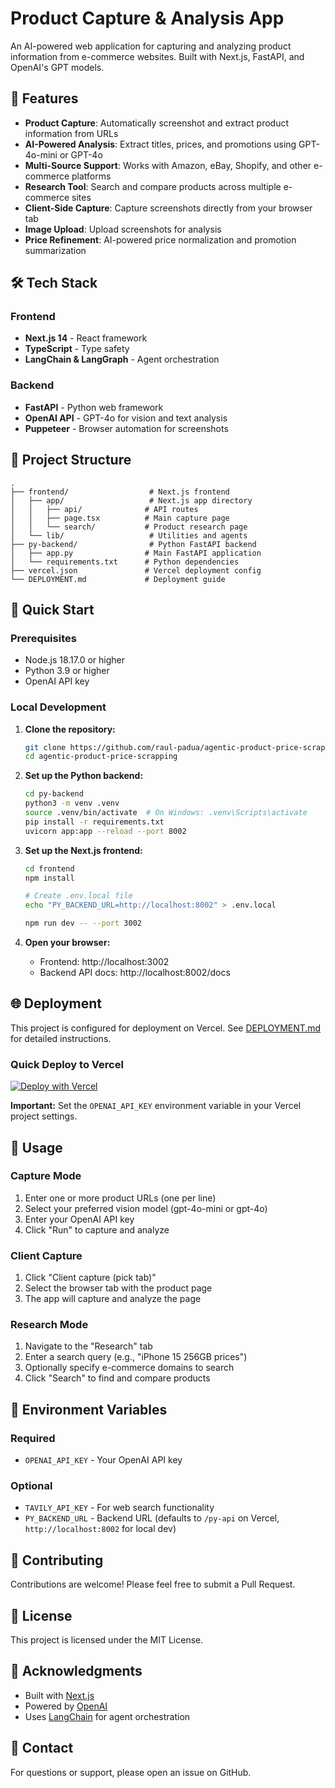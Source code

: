 # Product Capture & Analysis App

An AI-powered web application for capturing and analyzing product information from e-commerce websites. Built with Next.js, FastAPI, and OpenAI's GPT models.

## 🚀 Features

- **Product Capture**: Automatically screenshot and extract product information from URLs
- **AI-Powered Analysis**: Extract titles, prices, and promotions using GPT-4o-mini or GPT-4o
- **Multi-Source Support**: Works with Amazon, eBay, Shopify, and other e-commerce platforms
- **Research Tool**: Search and compare products across multiple e-commerce sites
- **Client-Side Capture**: Capture screenshots directly from your browser tab
- **Image Upload**: Upload screenshots for analysis
- **Price Refinement**: AI-powered price normalization and promotion summarization

## 🛠️ Tech Stack

### Frontend
- **Next.js 14** - React framework
- **TypeScript** - Type safety
- **LangChain & LangGraph** - Agent orchestration

### Backend
- **FastAPI** - Python web framework
- **OpenAI API** - GPT-4o for vision and text analysis
- **Puppeteer** - Browser automation for screenshots

## 📁 Project Structure

```
.
├── frontend/                  # Next.js frontend
│   ├── app/                   # Next.js app directory
│   │   ├── api/              # API routes
│   │   ├── page.tsx          # Main capture page
│   │   └── search/           # Product research page
│   └── lib/                   # Utilities and agents
├── py-backend/                # Python FastAPI backend
│   ├── app.py                # Main FastAPI application
│   └── requirements.txt      # Python dependencies
├── vercel.json               # Vercel deployment config
└── DEPLOYMENT.md             # Deployment guide
```

## 🚀 Quick Start

### Prerequisites
- Node.js 18.17.0 or higher
- Python 3.9 or higher
- OpenAI API key

### Local Development

1. **Clone the repository:**
   ```bash
   git clone https://github.com/raul-padua/agentic-product-price-scrapping.git
   cd agentic-product-price-scrapping
   ```

2. **Set up the Python backend:**
   ```bash
   cd py-backend
   python3 -m venv .venv
   source .venv/bin/activate  # On Windows: .venv\Scripts\activate
   pip install -r requirements.txt
   uvicorn app:app --reload --port 8002
   ```

3. **Set up the Next.js frontend:**
   ```bash
   cd frontend
   npm install
   
   # Create .env.local file
   echo "PY_BACKEND_URL=http://localhost:8002" > .env.local
   
   npm run dev -- --port 3002
   ```

4. **Open your browser:**
   - Frontend: http://localhost:3002
   - Backend API docs: http://localhost:8002/docs

## 🌐 Deployment

This project is configured for deployment on Vercel. See [DEPLOYMENT.md](DEPLOYMENT.md) for detailed instructions.

### Quick Deploy to Vercel

[![Deploy with Vercel](https://vercel.com/button)](https://vercel.com/new/clone?repository-url=https://github.com/raul-padua/agentic-product-price-scrapping)

**Important:** Set the `OPENAI_API_KEY` environment variable in your Vercel project settings.

## 📖 Usage

### Capture Mode

1. Enter one or more product URLs (one per line)
2. Select your preferred vision model (gpt-4o-mini or gpt-4o)
3. Enter your OpenAI API key
4. Click "Run" to capture and analyze

### Client Capture

1. Click "Client capture (pick tab)"
2. Select the browser tab with the product page
3. The app will capture and analyze the page

### Research Mode

1. Navigate to the "Research" tab
2. Enter a search query (e.g., "iPhone 15 256GB prices")
3. Optionally specify e-commerce domains to search
4. Click "Search" to find and compare products

## 🔑 Environment Variables

### Required
- `OPENAI_API_KEY` - Your OpenAI API key

### Optional
- `TAVILY_API_KEY` - For web search functionality
- `PY_BACKEND_URL` - Backend URL (defaults to `/py-api` on Vercel, `http://localhost:8002` for local dev)

## 🤝 Contributing

Contributions are welcome! Please feel free to submit a Pull Request.

## 📝 License

This project is licensed under the MIT License.

## 🙏 Acknowledgments

- Built with [Next.js](https://nextjs.org/)
- Powered by [OpenAI](https://openai.com/)
- Uses [LangChain](https://langchain.com/) for agent orchestration

## 📧 Contact

For questions or support, please open an issue on GitHub.

